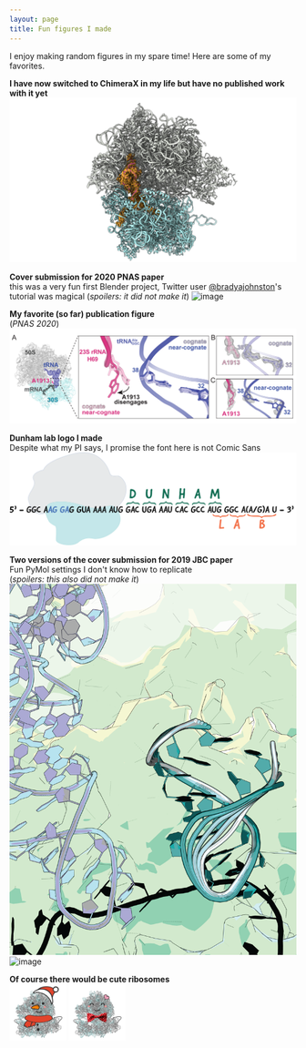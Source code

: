 ```yaml
---
layout: page
title: Fun figures I made
---
```

I enjoy making random figures in my spare time! Here are some of my favorites.

__I have now switched to ChimeraX in my life but have no published work with it yet__
![image](images/mapinmodel.png)

__Cover submission for 2020 PNAS paper__  
this was a very fun first Blender project, Twitter user [@bradyajohnston](https://twitter.com/bradyajohnston)'s tutorial was magical
(_spoilers: it did not make it_)
![image](images/2020-05-05_tRNA-Ala-cover.png)

__My favorite (so far) publication figure__  
(_PNAS 2020_)  
![image](images/2020-04-29_allfig-04.png)

__Dunham lab logo I made__  
Despite what my PI says, I promise the font here is not Comic Sans  
![image](images/DunhamLab_Logo.png)

__Two versions of the cover submission for 2019 JBC paper__  
Fun PyMol settings I don't know how to replicate  
(_spoilers: this also did not make it_)
![image](images/jbc2019_covers-01.png)
![image](images/jbc2019_covers-02.png)

__Of course there would be cute ribosomes__  
<img src="images/HN_snowman70S-01.png" width="100" height="100">
<img src="images/HN_valentine70S-01.png" width="100" height="100">



